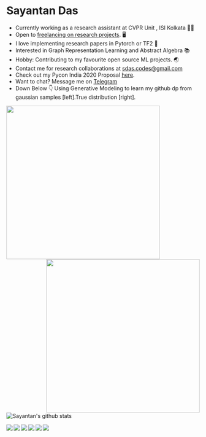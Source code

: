 # Sayantan Das
- Currently working as a research assistant at CVPR Unit , ISI Kolkata :man_scientist:
- Open to [freelancing on research projects](https://www.upwork.com/freelancers/~0139f294fdcaa78408?s=1031626803146899456). :desktop_computer:
- I love implementing research papers in Pytorch or TF2 :memo:
- Interested in Graph Representation Learning and Abstract Algebra :books:
- Hobby: Contributing to my favourite open source ML projects. :earth_asia:
- Contact me for research collaborations at sdas.codes@gmail.com
- Check out my Pycon India 2020 Proposal [here](https://in.pycon.org/cfp/2020/proposals/automate-machine-learning-tasks-with-github-actions~bkRQ6/). 
- Want to chat? Message me on [Telegram](https://t.me/ucalyptus)
- Down Below :point_down: Using Generative Modeling to learn my github dp from gaussian samples [left].True distribution [right].

<div id="candy"><img src="https://github.com/ucalyptus/ucalyptus/blob/master/traj.gif?raw=true" width="400px" align="left"/><img src="https://github.com/ucalyptus/ucalyptus/blob/master/omaa.png?raw=true" width="400px" align="right"/></div>


![Sayantan's github stats](https://github-readme-stats.vercel.app/api?username=ucalyptus&show_icons=true&title_color=FF5D00&icon_color=fff&text_color=9f9f9f&bg_color=151515)

<a href="https://github.com/ucalyptus/keras-notify">
  <img align="left" src="https://github-readme-stats.vercel.app/api/pin/?username=ucalyptus&repo=keras-notify&title_color=FF5D00&icon_color=fff&text_color=9f9f9f&bg_color=151515" />
</a>
<a href="https://github.com/ucalyptus/HybridSN-Pytorch">
  <img align="left" src="https://github-readme-stats.vercel.app/api/pin/?username=ucalyptus&repo=HybridSN-Pytorch&title_color=FF5D00&icon_color=fff&text_color=9f9f9f&bg_color=151515" />
</a>
<a href="https://github.com/ucalyptus/Paper-Highlights">
  <img align="left" src="https://github-readme-stats.vercel.app/api/pin/?username=ucalyptus&repo=Paper-Highlights&title_color=FF5D00&icon_color=fff&text_color=9f9f9f&bg_color=151515" />
</a>
<a href="https://github.com/ucalyptus/scikit-on-gRPC">
  <img align="left" src="https://github-readme-stats.vercel.app/api/pin/?username=ucalyptus&repo=scikit-on-gRPC&title_color=FF5D00&icon_color=fff&text_color=9f9f9f&bg_color=151515" />
</a>
<a href="https://github.com/ucalyptus/Pneumothorax-Segmentation-using-Hypercolumns">
  <img align="left" src="https://github-readme-stats.vercel.app/api/pin/?username=ucalyptus&repo=Pneumothorax-Segmentation-using-Hypercolumns&title_color=FF5D00&icon_color=fff&text_color=9f9f9f&bg_color=151515" />
</a>
<a href="https://github.com/ucalyptus/EarthEngine-Deep-Learning">
  <img align="left" src="https://github-readme-stats.vercel.app/api/pin/?username=ucalyptus&repo=EarthEngine-Deep-Learning&title_color=FF5D00&icon_color=fff&text_color=9f9f9f&bg_color=151515" />
</a>

